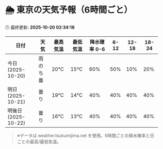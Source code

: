 # 🌦️ 東京の天気予報（6時間ごと）

🕒 最終更新: **2025-10-20 02:34:18**

| 日付 | 天気 | 最高気温 | 最低気温 | 降水確率 0-6 | 6-12 | 12-18 | 18-24 |
|------|------|----------|----------|------------|------|------|------|
| 今日 (2025-10-20) | 雨のち曇 | 20℃ | 15℃ | 60% | 50% | 10% | 20% |
| 明日 (2025-10-21) | 曇り | 19℃ | 14℃ | 40% | 40% | 40% | 40% |
| 明後日 (2025-10-22) | 曇り | 16℃ | 13℃ | 40% | 40% | 40% | 40% |

> ※データは weather.tsukumijima.net を使用。6時間ごとの降水確率と日ごとの最高/最低気温。